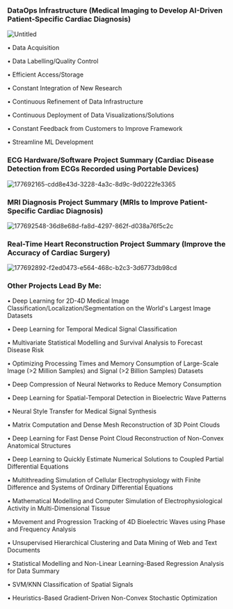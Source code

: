 ### DataOps Infrastructure (Medical Imaging to Develop AI-Driven Patient-Specific Cardiac Diagnosis)
![Untitled](https://user-images.githubusercontent.com/29684281/177958117-b7b677f8-41f0-40af-beac-80d3f41e5fbb.png)

•	Data Acquisition

•	Data Labelling/Quality Control

•	Efficient Access/Storage

•	Constant Integration of New Research

•	Continuous Refinement of Data Infrastructure

•	Continuous Deployment of Data Visualizations/Solutions

•	Constant Feedback from Customers to Improve Framework

•	Streamline ML Development

### ECG Hardware/Software Project Summary (Cardiac Disease Detection from ECGs Recorded using Portable Devices)
![177692165-cdd8e43d-3228-4a3c-8d9c-9d0222fe3365](https://user-images.githubusercontent.com/29684281/177954633-f38ca495-0b69-43a8-bc88-92f156651212.png)

### MRI Diagnosis Project Summary (MRIs to Improve Patient-Specific Cardiac Diagnosis)
![177692548-36d8e68d-fa8d-4297-862f-d038a76f5c2c](https://user-images.githubusercontent.com/29684281/177954649-fd6c462f-5f70-4c2f-b98a-cc18f53842c9.png)

### Real-Time Heart Reconstruction Project Summary (Improve the Accuracy of Cardiac Surgery)
![177692892-f2ed0473-e564-468c-b2c3-3d6773db98cd](https://user-images.githubusercontent.com/29684281/177954656-9be277d0-56c2-405e-aeb1-0a3d0e0535a1.png)

### Other Projects Lead By Me:

•	Deep Learning for 2D-4D Medical Image Classification/Localization/Segmentation on the World's Largest Image Datasets

•	Deep Learning for Temporal Medical Signal Classification

•	Multivariate Statistical Modelling and Survival Analysis to Forecast Disease Risk

•	Optimizing Processing Times and Memory Consumption of Large-Scale Image (>2 Million Samples) and Signal (>2 Billion Samples) Datasets

•	Deep Compression of Neural Networks to Reduce Memory Consumption

•	Deep Learning for Spatial-Temporal Detection in Bioelectric Wave Patterns

•	Neural Style Transfer for Medical Signal Synthesis

•	Matrix Computation and Dense Mesh Reconstruction of 3D Point Clouds

•	Deep Learning for Fast Dense Point Cloud Reconstruction of Non-Convex Anatomical Structures

•	Deep Learning to Quickly Estimate Numerical Solutions to Coupled Partial Differential Equations

•	Multithreading Simulation of Cellular Electrophysiology with Finite Difference and Systems of Ordinary Differential Equations

•	Mathematical Modelling and Computer Simulation of Electrophysiological Activity in Multi-Dimensional Tissue

•	Movement and Progression Tracking of 4D Bioelectric Waves using Phase and Frequency Analysis

•	Unsupervised Hierarchical Clustering and Data Mining of Web and Text Documents

•	Statistical Modelling and Non-Linear Learning-Based Regression Analysis for Data Summary

•	SVM/KNN Classification of Spatial Signals

•	Heuristics-Based Gradient-Driven Non-Convex Stochastic Optimization

